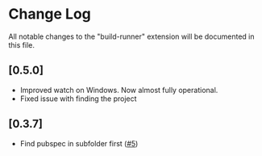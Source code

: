 # Change Log

All notable changes to the "build-runner" extension will be documented in this file.


## [0.5.0]

- Improved watch on Windows. Now almost fully operational.
- Fixed issue with finding the project

## [0.3.7]

- Find pubspec in subfolder first ([#5](https://github.com/gaetschwartz/build-runner/pull/5))